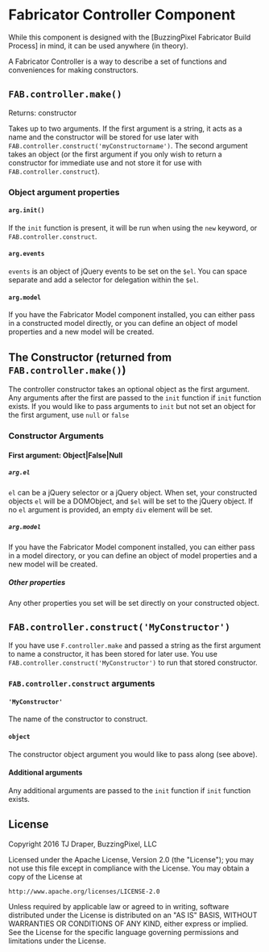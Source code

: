 # Fabricator Controller Component

While this component is designed with the [BuzzingPixel Fabricator Build Process] in mind, it can be used anywhere (in theory).

A Fabricator Controller is a way to describe a set of functions and conveniences for making constructors.

## `FAB.controller.make()`

Returns: constructor

Takes up to two arguments. If the first argument is a string, it acts as a name and the constructor will be stored for use later with `FAB.controller.construct('myConstructorname')`. The second argument takes an object (or the first argument if you only wish to return a constructor for immediate use and not store it for use with `FAB.controller.construct`).

### Object argument properties

#### `arg.init()`

If the `init` function is present, it will be run when using the `new` keyword, or `FAB.controller.construct`.

#### `arg.events`

`events` is an object of jQuery events to be set on the `$el`. You can space separate and add a selector for delegation within the `$el`.

#### `arg.model`

If you have the Fabricator Model component installed, you can either pass in a constructed model directly, or you can define an object of model properties and a new model will be created.

## The Constructor (returned from `FAB.controller.make()`)

The controller constructor takes an optional object as the first argument. Any arguments after the first are passed to the `init` function if `init` function exists. If you would like to pass arguments to `init` but not set an object for the first argument, use `null` or `false`

### Constructor Arguments

#### First argument: Object|False|Null

##### `arg.el`

`el` can be a jQuery selector or a jQuery object. When set, your constructed objects `el` will be a DOMObject, and `$el` will be set to the jQuery object. If no `el` argument is provided, an empty `div` element will be set.

##### `arg.model`

If you have the Fabricator Model component installed, you can either pass in a model directory, or you can define an object of model properties and a new model will be created.

##### Other properties

Any other properties you set will be set directly on your constructed object.

## `FAB.controller.construct('MyConstructor')`

If you have use `F.controller.make` and passed a string as the first argument to name a constructor, it has been stored for later use. You use `FAB.controller.construct('MyConstructor')` to run that stored constructor.

### `FAB.controller.construct` arguments

#### `'MyConstructor'`

The name of the constructor to construct.

#### `object`

The constructor object argument you would like to pass along (see above).

#### Additional arguments

Any additional arguments are passed to the `init` function if `init` function exists.

## License

Copyright 2016 TJ Draper, BuzzingPixel, LLC

Licensed under the Apache License, Version 2.0 (the "License");
you may not use this file except in compliance with the License.
You may obtain a copy of the License at

	http://www.apache.org/licenses/LICENSE-2.0

Unless required by applicable law or agreed to in writing, software
distributed under the License is distributed on an "AS IS" BASIS,
WITHOUT WARRANTIES OR CONDITIONS OF ANY KIND, either express or implied.
See the License for the specific language governing permissions and
limitations under the License.
